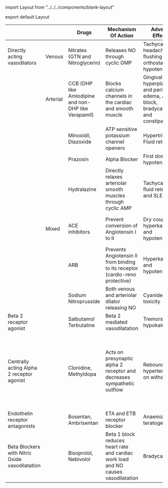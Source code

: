---
---


import Layout from "../../../components/blank-layout"

export default Layout

<div>

| | |Drugs |Mechanism Of Action |Adverse Effects |Contraindications |Uses |
|--- |--- |--- |--- |--- |--- |--- |
|Directly acting vasodilators|Venous|Nitrates (GTN and Nitroglycerin)|Releases NO through cyclic GMP|Tachycardia, headache, flushing and orthostatic hypotension|As they decrease preload do not use in inferior MI or right ventricular infarction|Acute and chronic angina|
||Arterial|CCB (DHP like Amlodipine and non-DHP like Verapamil)|Blocks calcium channels in the cardiac and smooth muscle|Gingival hyperplasia and peripheral edema, AV block, bradycardia and constipation|Hypotension and hypersensitivity|HTN, arrythmia, angina|
|||Minoxidil, Diazoxide|ATP sensitive potassium channel openers|Hypertrichosis, Fluid retention||Alopecia|
|||Prazosin|Alpha Blocker|First dose hypotension|CHF|3rd line drug in HTN|
|||Hydralazine|Directly relaxes arteriolar smooth muscles through cyclic AMP|Tachycardia, fluid retention and SLE|CAD, angina, RHD as it causes compensatory tacchycardia|PIH|
||Mixed|ACE inhibitors|Prevent conversion of Angiotensin I to II|Dry cough hyperkalemia and hypotension|Pregnancy and hereditary angioedema|Heart failure, HTN, MI, CCF, Scleroderma crisis|
|||ARB|Prevents Angiotensin II from binding to its receptor (cardio-reno protective)|Hyperkalemia and hypotension|Pregnancy||
|||Sodium Nitroprusside|Both venous and arteriolar dilator releasing NO|Cyanide toxicity||Hypertensive emergencies|
|Beta 2 receptor agonist||Salbutamol Terbutaline|Beta 2 mediated vasodilatation|Tremors hypokalemia|||
|Centrally acting Alpha 2 receptor agonist||Clonidine, Methyldopa|Acts on presynaptic alpha 2 receptor and decreases sympathetic outflow|Rebound hypertension on withdrawal||Clonidine - Last Drug Of Choice In HTN<br/>Methyldopa - First drug of choice in PIH but nowadays we are into “Nifedipine Retard or Labetelol”|
|Endothelin receptor antagonists||Bosentan, Ambrisentan|ETA and ETB receptor blocker|Anaemia, teratogenecity||Pulmonary arterial hypertension|
|Beta Blockers with Nitric Oxide vasodilatation||Bisoprolol, Nebivolol|Beta 1 block reduces heart rate and cardiac work load and NO causes vasodilatation|Bradycardia|Heart Block|Young hypertensives|
</div>